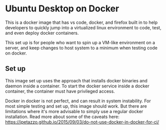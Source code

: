 # Ubuntu Desktop on Docker

This is a docker image that has vs code, docker, and firefox built in to help developers to quickly jump into a virtualized linux environment to code, test, and even deploy docker containers.

This set up is for people who want to spin up a VM-like environment on a server, and keep changes to host system to a minimum when testing code on docker.

## Set up

This image set up uses the approach that installs docker binaries and daemon inside a container. To start the docker service inside a docker container, the container must have privileged access.

Docker in docker is not perfect, and can result in system instability. For most simple testing and set up, this image should work. But there are limitations where it's more advisable to simply use a regular docker installation. Read more about some of the caveats here: https://jpetazzo.github.io/2015/09/03/do-not-use-docker-in-docker-for-ci/

